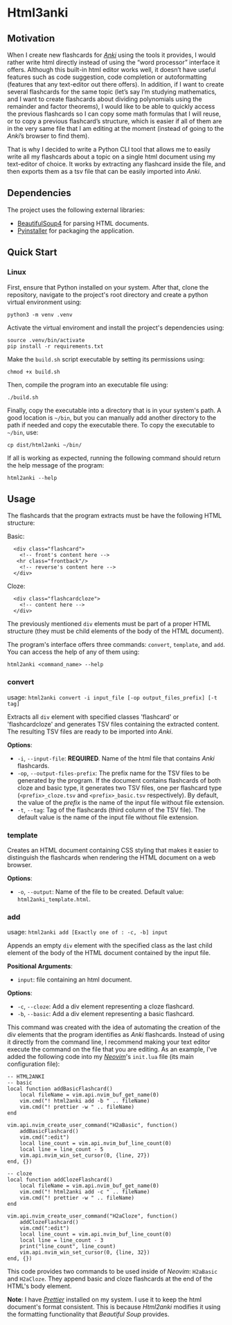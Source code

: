 # Html3anki

## Motivation

When I create new flashcards for [*Anki*](https://apps.ankiweb.net/) using the
tools it provides, I would rather
write html directly instead of using the “word processor” interface it offers.
Although this built-in html editor works well, it doesn’t have useful features
such as code suggestion, code completion or autoformatting (features that any
text-editor out there offers). In addition, if I want to create several flashcards for
the same topic (let’s say I’m studying mathematics, and I want to create
flashcards about dividing polynomials using the remainder and factor theorems),
I would like to be able to quickly access the previous flashcards so I can copy
some math formulas that I will reuse, or to copy a previous flashcard’s
structure, which is easier if all of them are in the very same file that I am
editing at the moment (instead of going to the *Anki*’s browser to find them).

That is why I decided to write a Python CLI tool that allows me to easily write
all my flashcards about a topic on a single html document using my text-editor
of choice. It works by extracting any flashcard inside the file, and then exports them
as a tsv file that can be easily imported into *Anki*.

## Dependencies
The project uses the following external libraries:
- [BeautifulSoup4](https://beautiful-soup-4.readthedocs.io) for parsing HTML documents.
- [Pyinstaller](https://pyinstaller.org) for packaging the application.

## Quick Start

### Linux
First, ensure that Python installed on 
your system. After that, clone the repository, navigate to the project's root
directory and create a python virtual environment using:
```
python3 -m venv .venv
```

Activate the virtual enviroment and install the project's dependencies using:
```
source .venv/bin/activate
pip install -r requirements.txt
```

Make the `build.sh` script executable by setting its permissions using:
```
chmod +x build.sh
```

Then, compile the program into an executable file using:
```
./build.sh
```

Finally, copy the executable into a directory that is in your system's path.
A good location is `~/bin`, but you can manually add another directory to the
path if needed and copy the executable there. To copy the executable to `~/bin`,
use:
```
cp dist/html2anki ~/bin/
```

If all is working as expected, running the following command should return the
help message of the program:
```
html2anki --help
```

## Usage

The flashcards that the program extracts must be have the following HTML structure:

Basic:
```
  <div class="flashcard">
    <!-- front's content here -->
   <hr class="frontback"/>
    <!-- reverse's content here -->
  </div>
```
Cloze:
```
  <div class="flashcardcloze">
    <!-- content here -->
  </div>
```

The previously mentioned `div` elements must be part of a proper HTML structure
(they must be child elements of the body of the HTML document).

The program's interface offers three commands: `convert`, `template`, and `add`.
You can access the help of any of them using:
```
html2anki <command_name> --help
```

### convert
usage: `html2anki convert -i input_file [-op output_files_prefix] [-t  tag]`

Extracts all `div` element with specified classes 'flashcard' or 'flashcardcloze'
and generates TSV files containing the extracted content. The resulting TSV
files are ready to be imported into *Anki*.

**Options**:

- `-i`, `--input-file`: **REQUIRED**. Name of the html file that contains *Anki* flashcards.
- `-op`, `--output-files-prefix`: The prefix name for the TSV files to be generated by the program.
If the document contains flashcards of both cloze and basic type, it generates two TSV files, one
per flashcard type (`<prefix>_cloze.tsv` and `<prefix>_basic.tsv` respectively).
By default, the value of the *prefix* is the name of the input file without file extension.
- `-t`, `--tag`: Tag of the flashcards (third column of the TSV file). The default value is
the name of the input file without file extension.

### template

Creates an HTML document containing CSS styling that makes it easier to distinguish
the flashcards when rendering the HTML document on a web browser.

**Options**:
- `-o`, `--output`: Name of the file to be created. Default value: `html2anki_template.html`.

### add

usage: `html2anki add [Exactly one of : -c, -b] input`

Appends an empty `div` element with the specified class as
the last child element of the body of the HTML document contained by the input
file.

**Positional Arguments**:
- `input`: file containing an html document.

**Options**:
- `-c`, `--cloze`: Add a div element representing a cloze flashcard.
- `-b`, `--basic`: Add a div element representing a basic flashcard.

This command was created with the idea of automating the creation of the div
elements that the program identifies as *Anki* flashcards. Instead of using it
directly from the command line, I recommend making your text editor execute
the command on the file that you are editing. As an example, I've added the
following code into my [*Neovim*](https://neovim.io/)'s `init.lua` file (its main configuration file):

```
-- HTML2ANKI
-- basic
local function addBasicFlashcard()
    local fileName = vim.api.nvim_buf_get_name(0)
    vim.cmd("! html2anki add -b " .. fileName)
    vim.cmd("! prettier -w " .. fileName)
end

vim.api.nvim_create_user_command("H2aBasic", function()
    addBasicFlashcard()
    vim.cmd(":edit")
    local line_count = vim.api.nvim_buf_line_count(0)
    local line = line_count - 5
    vim.api.nvim_win_set_cursor(0, {line, 27})
end, {})

-- cloze
local function addClozeFlashcard()
    local fileName = vim.api.nvim_buf_get_name(0)
    vim.cmd("! html2anki add -c " .. fileName)
    vim.cmd("! prettier -w " .. fileName)
end

vim.api.nvim_create_user_command("H2aCloze", function()
    addClozeFlashcard()
    vim.cmd(":edit")
    local line_count = vim.api.nvim_buf_line_count(0)
    local line = line_count - 3
    print("line_count", line_count)
    vim.api.nvim_win_set_cursor(0, {line, 32})
end, {})
```

This code provides two commands to be used inside of *Neovim*: `H2aBasic` and `H2aCloze`.
They append basic and cloze flashcards at the end of the HTML's body element.

**Note**: I have [*Prettier*](https://prettier.io/) installed on my system. I use it to keep the
html document's format consistent. This is because *Html2anki* modifies it using
the formatting functionality that *Beautiful Soup* provides.
